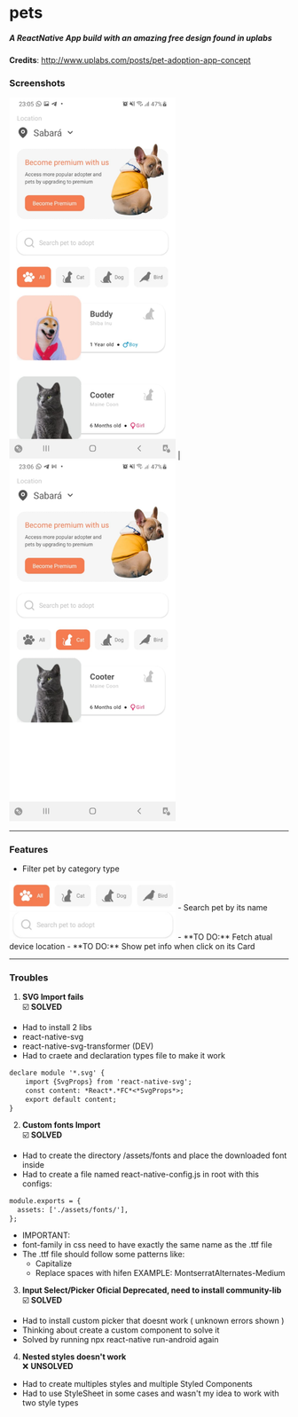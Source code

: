 # pets
#####   A ReactNative App build with an amazing free design found in uplabs 
**Credits**: http://www.uplabs.com/posts/pet-adoption-app-concept

### Screenshots
<img width="300px" src="./public/print-all.jpeg"> | <img width="300px" src="./public/print-cats.jpeg">


---

### Features
  - Filter pet by category type 
  <img width="300px" src="./public/categories.jpeg" />
  - Search pet by its name 
  <img width="300px" src="./public/search.jpeg" />
  - **TO DO:** Fetch atual device location
  - **TO DO:** Show pet info when click on its Card

---

### Troubles

1. **SVG Import fails**                                                                                                     
☑️ **SOLVED**

- Had to install 2 libs
- react-native-svg
- react-native-svg-transformer  (DEV)
- Had to craete and declaration types file to make it work

```tsx
declare module '*.svg' {
	import {SvgProps} from 'react-native-svg';
	const content: *React*.*FC*<*SvgProps*>;
	export default content;
}
```

2. **Custom fonts Import**                                                                                             
☑️ **SOLVED**

- Had to create the directory /assets/fonts and place the downloaded font inside
- Had to create a file named react-native-config.js in root with this configs:

```tsx
module.exports = {
  assets: ['./assets/fonts/'],
};
```

- IMPORTANT: 
- font-family in css need to have exactly the same name as the .ttf file
- The .ttf file should follow some patterns like: 
    - Capitalize
    - Replace spaces with hifen 
EXAMPLE: MontserratAlternates-Medium

3. **Input Select/Picker Oficial Deprecated, need to install community-lib**       
☑️ **SOLVED**

- Had to install custom picker that doesnt work ( unknown errors shown )
- Thinking about create a custom component to solve it
- Solved by running npx react-native run-android again

4. **Nested styles doesn't work**                                                                                 
❌ **UNSOLVED**  

- Had to create multiples styles and multiple Styled Components
- Had to use StyleSheet in some cases and wasn't my idea to work with two style types
